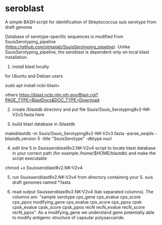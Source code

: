 # seroblast


A simple BASH script for identification of Streptococcus suis serotype from draft genome

Database of serotype-specific sequences is modified from SsuisSerotyping_pipeline (https://github.com/streplab/SsuisSerotyping_pipeline). Unlike SsuisSerotyping_pipeline, the seroblast is dependent only on local blast installation.

1. install blast locally

for Ubuntu and Debian users

sudo apt install ncbi-blast+

others https://blast.ncbi.nlm.nih.gov/Blast.cgi?PAGE_TYPE=BlastDocs&DOC_TYPE=Download

2. create /blastdb directory and put file Ssuis/Ssuis_Serotyping8v2-NK-V2v3.fasta here

3. build blast database in /blastdb

makeblastdb -in Ssuis/Ssuis_Serotyping8v2-NK-V2v3.fasta -parse_seqids -blastdb_version 5 -title "SsuisSerotype" -dbtype nucl

4. edit line 5 in Ssuisseroblast8v2.NK-V2v4 script to locate blast database in your correct path (for example /home/$HOME/blastdb) and make the script executable

chmod +x Ssuisseroblast8v2.NK-V2v4

5. run Ssuisseroblast8v2.NK-V2v4 from directory containing your S. suis draft genomes named *.fasta

6. read output Ssuisseroblast8v2.NK-V2v4 (tab separated columns). The columns are: "sample	serotype	cps_gene	cps_evalue	cps_score	cps_ppos	modifying_gene	cps_evalue	cps_score	cps_ppos	cpsk	cpsk_evalue	cpsk_score	cpsk_ppos	recN	recN_evalue	recN_score	recN_ppos". As a modifying_gene we understand gene potentially able to modify antigenic structure of capsular polysaccaride.
